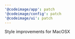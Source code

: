 ```yaml
---
'@codeimage/app': patch
'@codeimage/config': patch
'@codeimage/ui': patch
---
```


Style improvements for MacOSX
